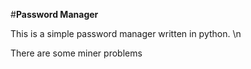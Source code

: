 #__Password Manager__

This is a simple password manager written in python. \n

There are some miner problems


